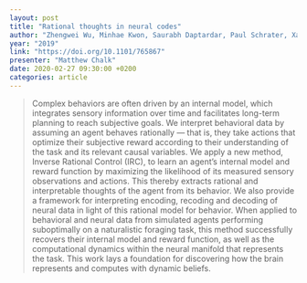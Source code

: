 ```yaml
---
layout: post
title: "Rational thoughts in neural codes"
author: "Zhengwei Wu, Minhae Kwon, Saurabh Daptardar, Paul Schrater, Xaq Pitkow"
year: "2019"
link: "https://doi.org/10.1101/765867"
presenter: "Matthew Chalk"
date: 2020-02-27 09:30:00 +0200
categories: article
---
```

> Complex behaviors are often driven by an internal model, which integrates sensory information over time and facilitates long-term planning to reach subjective goals. We interpret behavioral data by assuming an agent behaves rationally — that is, they take actions that optimize their subjective reward according to their understanding of the task and its relevant causal variables. We apply a new method, Inverse Rational Control (IRC), to learn an agent’s internal model and reward function by maximizing the likelihood of its measured sensory observations and actions. This thereby extracts rational and interpretable thoughts of the agent from its behavior. We also provide a framework for interpreting encoding, recoding and decoding of neural data in light of this rational model for behavior. When applied to behavioral and neural data from simulated agents performing suboptimally on a naturalistic foraging task, this method successfully recovers their internal model and reward function, as well as the computational dynamics within the neural manifold that represents the task. This work lays a foundation for discovering how the brain represents and computes with dynamic beliefs.
